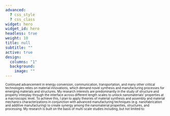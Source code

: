 ```yaml
---
advanced:
  ? css_style
  ? css_class
widget: hero
widget_id: hero
headless: true
weight: 10
title: null
subtitle: ""
active: true
design:
  columns: "1"
  background:
    image: ""
---
```

<span style="font-size: 0.7em; line-height: normal;">Continued advancement in energy conversion, communication, transportation, and many other critical technologies relies on material innovations, which demand novel synthesis and manufacturing processes for emerging materials and structures. My research interests are predominantly in the study of structure and property interplay through the interface across different length scales to unlock nanomaterials’ properties at a macroscopic level. To achieve this, I plan to apply theories of material synthesis and assembly and material mechanics characterizations in conjunction with advanced manufacturing techniques (e.g. nanofabrication and additive manufacturing) to create synergy among the nanomaterial properties, structures, and processing. My research is built on the basis of multi-scale studies including, but not limited to:</span>

